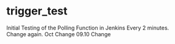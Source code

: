 ﻿# trigger_test

Initial Testing of the Polling Function in Jenkins Every 2 minutes.  
Change again.
Oct Change
09.10 Change
